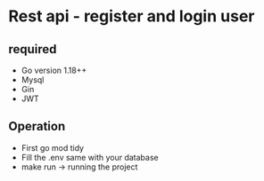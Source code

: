# Rest api - register and login user

## required
- Go version 1.18++
- Mysql
- Gin
- JWT

## Operation
- First go mod tidy
- Fill the .env same with your database
- make run -> running the project